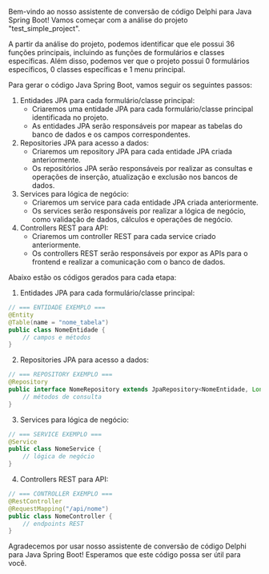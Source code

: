 Bem-vindo ao nosso assistente de conversão de código Delphi para Java Spring Boot! Vamos começar com a análise do projeto "test_simple_project".

A partir da análise do projeto, podemos identificar que ele possui 36 funções principais, incluindo as funções de formulários e classes específicas. Além disso, podemos ver que o projeto possui 0 formulários específicos, 0 classes específicas e 1 menu principal.

Para gerar o código Java Spring Boot, vamos seguir os seguintes passos:

1. Entidades JPA para cada formulário/classe principal:
	* Criaremos uma entidade JPA para cada formulário/classe principal identificada no projeto.
	* As entidades JPA serão responsáveis por mapear as tabelas do banco de dados e os campos correspondentes.
2. Repositories JPA para acesso a dados:
	* Criaremos um repository JPA para cada entidade JPA criada anteriormente.
	* Os repositórios JPA serão responsáveis por realizar as consultas e operações de inserção, atualização e exclusão nos bancos de dados.
3. Services para lógica de negócio:
	* Criaremos um service para cada entidade JPA criada anteriormente.
	* Os services serão responsáveis por realizar a lógica de negócio, como validação de dados, cálculos e operações de negócio.
4. Controllers REST para API:
	* Criaremos um controller REST para cada service criado anteriormente.
	* Os controllers REST serão responsáveis por expor as APIs para o frontend e realizar a comunicação com o banco de dados.

Abaixo estão os códigos gerados para cada etapa:

1. Entidades JPA para cada formulário/classe principal:
```java
// === ENTIDADE EXEMPLO ===
@Entity
@Table(name = "nome_tabela")
public class NomeEntidade {
    // campos e métodos
}
```
2. Repositories JPA para acesso a dados:
```java
// === REPOSITORY EXEMPLO ===
@Repository
public interface NomeRepository extends JpaRepository<NomeEntidade, Long> {
    // métodos de consulta
}
```
3. Services para lógica de negócio:
```java
// === SERVICE EXEMPLO ===
@Service
public class NomeService {
    // lógica de negócio
}
```
4. Controllers REST para API:
```java
// === CONTROLLER EXEMPLO ===
@RestController
@RequestMapping("/api/nome")
public class NomeController {
    // endpoints REST
}
```
Agradecemos por usar nosso assistente de conversão de código Delphi para Java Spring Boot! Esperamos que este código possa ser útil para você.